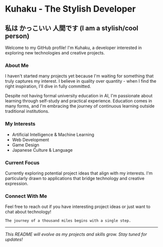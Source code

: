 # Kuhaku - The Stylish Developer

## 私は かっこいい 人間です (I am a stylish/cool person)

Welcome to my GitHub profile! I'm Kuhaku, a developer interested in exploring new technologies and creative projects.

### About Me

I haven't started many projects yet because I'm waiting for something that truly captures my interest. I believe in quality over quantity - when I find the right inspiration, I'll dive in fully committed.

Despite not having formal university education in AI, I'm passionate about learning through self-study and practical experience. Education comes in many forms, and I'm embracing the journey of continuous learning outside traditional institutions.

### My Interests

- Artificial Intelligence & Machine Learning
- Web Development
- Game Design
- Japanese Culture & Language

### Current Focus

Currently exploring potential project ideas that align with my interests. I'm particularly drawn to applications that bridge technology and creative expression.

### Connect With Me

Feel free to reach out if you have interesting project ideas or just want to chat about technology!

```
The journey of a thousand miles begins with a single step.
```

---

*This README will evolve as my projects and skills grow. Stay tuned for updates!*
